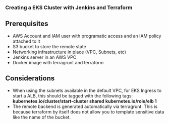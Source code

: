 ### Creating a EKS Cluster with Jenkins and Terraform

## Prerequisites
- AWS Account and IAM user with programatic access and an IAM policy attached to it
- S3 bucket to store the remote state
- Networking infrastructure in place (VPC, Subnets, etc)
- Jenkins server in an AWS VPC
- Docker image with terragrunt and terraform

## Considerations
- When using the subnets available in the default VPC, for EKS Ingress to start a ALB, this should be tagged with the following tags:
    **kubernetes.io/cluster/start-cluster	shared**
    **kubernetes.io/role/elb	1**
- The remote backend is generated automatically via terragrunt. This is because terraform by itself does not allow you to template sensitive data like the name of the bucket.